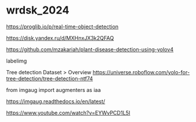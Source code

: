 # wrdsk_2024


https://proglib.io/p/real-time-object-detection

https://disk.yandex.ru/d/MXHnxJX3k2QFAQ


https://github.com/mzakariah/plant-disease-detection-using-yolov4

labelimg

Tree detection Dataset > Overview
https://universe.roboflow.com/yolo-for-tree-detection/tree-detection-ntf74

from imgaug import augmenters as iaa

https://imgaug.readthedocs.io/en/latest/

https://www.youtube.com/watch?v=EYWvPCD1L5I
